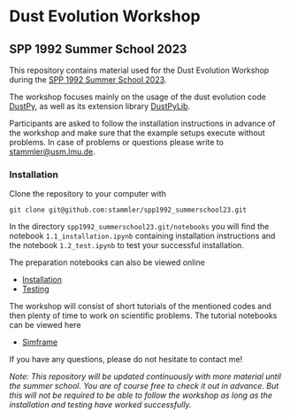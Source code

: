 # Dust Evolution Workshop
## SPP 1992 Summer School 2023

This repository contains material used for the Dust Evolution Workshop during the [SPP 1992 Summer School 2023](https://www-astro.physik.tu-berlin.de/exoplanet-diversity/spp-1992-summer-school-2023/).

The workshop focuses mainly on the usage of the dust evolution code [DustPy](https://stammler.github.io/dustpy/), as well as its extension library [DustPyLib](https://dustpylib.readthedocs.io/en/latest/).

Participants are asked to follow the installation instructions in advance of the workshop and make sure that the example setups execute without problems. In case of problems or questions please write to [stammler@usm.lmu.de](mailto:stammler@usm.lmu.de).

### Installation

Clone the repository to your computer with

`git clone git@github.com:stammler/spp1992_summerschool23.git`

In the directory `spp1992_summerschool23.git/notebooks` you will find the notebook `1.1_installation.ipynb` containing installation instructions and the notebook `1.2_test.ipynb` to test your successful installation.

The preparation notebooks can also be viewed online

* [Installation](https://github.com/stammler/spp1992_summerschool23/blob/main/notebooks/1.1_installation.ipynb)
* [Testing](https://github.com/stammler/spp1992_summerschool23/blob/main/notebooks/1.2_test.ipynb)

The workshop will consist of short tutorials of the mentioned codes and then plenty of time to work on scientific problems. The tutorial notebooks can be viewed here

* [Simframe](https://github.com/stammler/spp1992_summerschool23/blob/main/notebooks/2_simframe.ipynb)

If you have any questions, please do not hesitate to contact me!

_Note: This repository will be updated continuously with more material until the summer school. You are of course free to check it out in advance. But this will not be required to be able to follow the workshop as long as the installation and testing have worked successfully._